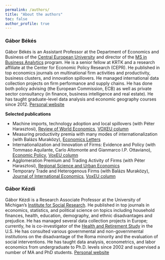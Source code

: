 ```yaml
---
permalink: /authors/
title: "About the authors"
toc: false
author_profile: true
---
```

### Gábor Békés
Gábor Békés is an Assistant Professor at the Department of Economics and Business of the [Central European University](https://economics.ceu.edu/) and director of the [MS in Business Analytics](https://economics.ceu.edu/program/master-science-business-analytics) program. He is a senior fellow at KRTK and a research affiliate at the Center for Economic Policy Research (CEPR). He published in top economics journals on multinational firm activities and productivity, business clusters, and innovation spillovers. He managed international data collection projects on firm performance and supply chains. He has done both policy advising (the European Commission, ECB) as well as private sector consultancy (in finance, business intelligence and real estate). He has taught graduate-level data analysis and economic geography courses since 2012. [Personal website](https://sites.google.com/site/bekesg)

**Selected publications** 
* Machine imports, technology adoption and local spillovers (with Péter Harasztosi), [Review of World Economics](https://link.springer.com/article/10.1007%2Fs10290-019-00365-y), [VOXEU column](https://voxeu.org/article/technology-adoption-machine-imports)    
* Measuring productivity premia with many modes of internationalization (with Balázs Muraközy), [Economics Letters](https://www.sciencedirect.com/science/article/abs/pii/S016517651500525X)
* Internationalization and Innovation of Firms: Evidence and Policy (with Tommaso Aquilante, Carlo Altomonte and Gianmarco I.P. Ottaviano), [Economic Policy](http://dx.doi.org/10.1111/1468-0327.12020), [VoxEU column](http://www.voxeu.org/article/internationalisation-innovation-and-productivity-firms)  
* Agglomeration Premium and Trading Activity of Firms (with Péter Harasztosi), [Regional Science and Urban Economics](http://www.sciencedirect.com/science/article/pii/S0166046212001044)  
* Temporary Trade and Heterogenous Firms  (with Balázs Muraközy), [Journal of International Economics](http://www.sciencedirect.com/science/article/pii/S0022199611001711),  [VoxEU column](http://www.voxeu.org/article/why-hit-and-run-exporting-can-be-optimal)


<!--- ![gabors](images/gaborok-balaton2a.png){:height="80%" width="80%"} --->

### Gábor Kézdi
Gábor Kézdi is a Research Associate Professor at the University of Michigan’s [Institute for Social Research](https://isr.umich.edu/). He published in top journals in economics, statistics, and political science on topics including household finances, health, education, demography, and ethnic disadvantages and prejudice. He has managed several data collection projects in Europe; currently, he is co-investigator of the [Health and Retirement Study](https://hrs.isr.umich.edu/about) in the U.S.  He has consulted various governmental and non-governmental institutions on the disadvantage of the Roma minority and the evaluation of social interventions. He has taught data analysis, econometrics, and labor economics from undergraduate to Ph.D. levels since 2002 and supervised a number of MA and PhD students.  [Personal website](https://sites.google.com/site/gaborkezdi) 

